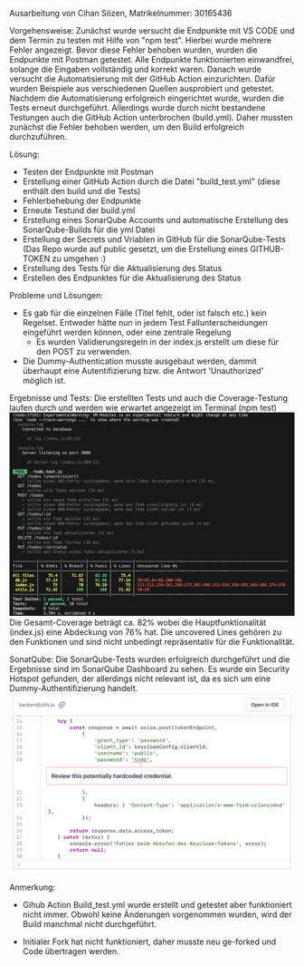 Ausarbeitung von Cihan Sözen, Matrikelnummer: 30165436

Vorgehensweise:
Zunächst wurde versucht die Endpunkte mit VS CODE und dem Termin zu testen mit Hilfe von "npm test". 
Hierbei wurde mehrere Fehler angezeigt. Bevor diese Fehler behoben wurden, wurden die Endpunkte mit Postman getestet. Alle Endpunkte funktionierten einwandfrei, solange die Eingaben vollständig und korrekt waren. Danach wurde versucht die Automatisierung mit der GitHub Action einzurichten. Dafür wurden Beispiele aus verschiedenen Quellen ausprobiert und getestet. Nachdem die Automatisierung erfolgreich eingerichtet wurde, wurden die Tests erneut durchgeführt. Allerdings wurde durch nicht bestandene Testungen auch die GitHub Action unterbrochen (build.yml). Daher mussten zunächst die Fehler behoben werden, um den Build erfolgreich durchzuführen. 

Lösung:
- Testen der Endpunkte mit Postman
- Erstellung einer GitHub Action durch die Datei "build_test.yml" (diese enthält den build und die Tests)
- Fehlerbehebung der Endpunkte
- Erneute Testund der build.yml
- Erstellung eines SonarQube Accounts und automatische Erstellung des SonarQube-Builds für die yml Datei
- Erstellung der Secrets und Vriablen in GitHub für die SonarQube-Tests (Das Repo wurde auf public gesetzt, um die Erstellung eines GITHUB-TOKEN zu umgehen :)
- Erstellung des Tests für die Aktualisierung des Status
- Erstellen des Endpunktes für die Aktualisierung des Status

Probleme und Lösungen:
- Es gab für die einzelnen Fälle (Titel fehlt, oder ist falsch etc.) kein Regelset. Entweder hätte nun in jedem Test Fallunterscheidungen eingeführt werden können, oder eine zentrale Regelung
    - Es wurden Validierungsregeln in der index.js erstellt um diese für den POST zu verwenden. 
- Die Dummy-Authentication musste ausgebaut werden, dammit überhaupt eine Autentifizierung bzw. die Antwort 'Unauthorized' möglich ist.


Ergebnisse und Tests:
Die erstellten Tests und auch die Coverage-Testung laufen durch und werden wie erwartet angezeigt im Terminal (npm test)
![alt text](image.png)
Die Gesamt-Coverage beträgt ca. 82% wobei die Hauptfunktionalität (index.js) eine Abdeckung von 76% hat. Die uncovered Lines gehören zu den Funktionen und sind nicht unbedingt repräsentativ für die Funktionalität.

SonatQube:
Die SonarQube-Tests wurden erfolgreich durchgeführt und die Ergebnisse sind im SonarQube Dashboard zu sehen.
Es wurde ein Security Hotspot gefunden, der allerdings nicht relevant ist, da es sich um eine Dummy-Authentifizierung handelt.
![alt text](image-1.png)

Anmerkung: 
- Gihub Action Build_test.yml wurde erstellt und getestet aber funktioniert nicht immer. Obwohl keine Änderungen vorgenommen wurden, wird der Build manchmal nicht durchgeführt.

- Initialer Fork hat nicht funktioniert, daher musste neu ge-forked und Code übertragen werden. 